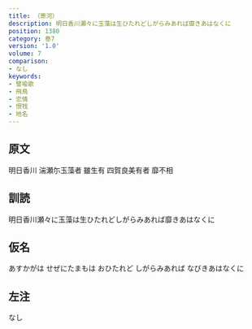 ```yaml
---
title: （寄河）
description: 明日香川瀬々に玉藻は生ひたれどしがらみあれば靡きあはなくに
position: 1380
category: 巻7
version: '1.0'
volume: 7
comparison:
- なし
keywords:
- 譬喩歌
- 飛鳥
- 恋情
- 恨牫
- 地名
---
```


## 原文

明日香川 湍瀬尓玉藻者 雖生有 四賀良美有者 靡不相

## 訓読

明日香川瀬々に玉藻は生ひたれどしがらみあれば靡きあはなくに

## 仮名

あすかがは せぜにたまもは おひたれど しがらみあれば なびきあはなくに

## 左注

なし
